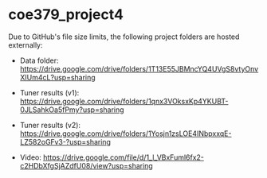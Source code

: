 # coe379_project4

Due to GitHub's file size limits, the following project folders are hosted externally:

- Data folder: https://drive.google.com/drive/folders/1T13E55JBMncYQ4UVgS8vtyOnvXIUm4cL?usp=sharing 
- Tuner results (v1): https://drive.google.com/drive/folders/1qnx3VOksxKp4YKUBT-0JLSahkOa5fPmy?usp=sharing
- Tuner results (v2): https://drive.google.com/drive/folders/1Yosjn1zsLOE4INbpxxqE-LZ582oGFv3-?usp=sharing

- Video: https://drive.google.com/file/d/1_l_VBxFuml6fx2-c2HDbXfgSjAZdfU08/view?usp=sharing 
